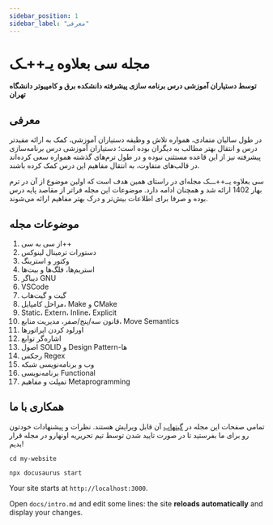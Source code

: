 ```yaml
---
sidebar_position: 1
sidebar_label: "معرفی"
---
```


# مجله سی بعلاوه یـ++ـک

**توسط دستیاران آموزشی درس برنامه سازی پیشرفته دانشکده برق و کامپیوتر دانشگاه تهران**

## معرفی

در طول سالیان متمادی، همواره تلاش و وظیفه دستیاران آموزشی، کمک به ارائه مفیدتر درس و انتقال بهتر مطالب به دیگران بوده است؛ دستیاران آموزشی درس برنامه‌سازی پیشرفته نیز از این قاعده مستثنی نبوده و در طول ترم‌های گذشته همواره سعی کرده‌اند در قالب‌های متفاوت، به انتقال مفاهیم این درس کمک کرده باشند.

سی بعلاوه یــ++ـــک مجله‌ای در راستای همین هدف است که اولین موضوع از آن در ترم بهار 1402 ارائه شد و همچنان ادامه دارد. موضوعات این مجله فراتر از مقاصد پایه درس بوده و صرفا برای اطلاعات بیش‌تر و درک بهتر مفاهیم ارائه می‌شوند.


## موضوعات مجله

1. از سی به سی++
2. دستورات ترمینال لینوکس
2. وکتور و استرینگ
3. استریم‌ها، فلگ‌ها و بیت‌ها
4. دیباگر GNU
5. VSCode
6. گیت و گیت‌هاب
7. مراحل کامپایل، Make و CMake
8. Static، Extern، Inline، Explicit
9. قانون سه/پنج/صفر، مدیریت منابع، Move Semantics
10. اورلود کردن اپراتورها
11. اشاره‌گر توابع
12. اصول SOLID و Design Pattern-ها
13. رجکس Regex
14. وب و برنامه‌نویسی شبکه
15. برنامه‌نویسی Functional
16. تمپلت و مفاهیم Metaprogramming

## همکاری با ما

تمامی صفحات این مجله در [گیتهاب](/docs/regex/congratulations) آن قابل ویرایش هستند. نظرات و پیشنهادات خودتون رو برای ما بفرستید تا در صورت تایید شدن توسط تیم تحریریه اونهارو در مجله قرار بدیم!
```shell
cd my-website

npx docusaurus start
```

Your site starts at `http://localhost:3000`.

Open `docs/intro.md` and edit some lines: the site **reloads automatically** and display your changes.
